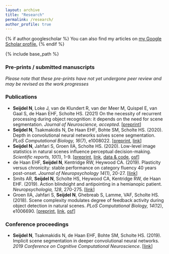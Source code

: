 ```yaml
---
layout: archive
title: "Research"
permalink: /research/
author_profile: true
---
```


{% if author.googlescholar %}
  You can also find my articles on <u><a href="{{author.googlescholar}}">my Google Scholar profile</a>.</u>
{% endif %}

{% include base_path %}

### Pre-prints / submitted manuscripts

*Please note that these pre-prints have not yet undergone peer review and may be revised as the work progresses*

### Publications
- **Seijdel N**, Loke J, van de Klundert R, van der Meer M, Quispel E, van Gaal S, de Haan EHF, Scholte HS. (2021) On the necessity of recurrent processing during object recognition: it depends on the need for scene segmentation. *Journal of Neuroscience, accepted*. [[preprint](https://doi.org/10.1101/2020.11.11.377655)]
- **Seijdel N**, Tsakmakidis N, De Haan EHF, Bohte SM, Scholte HS. (2020). Depth in convolutional neural networks solves scene segmentation. *PLoS Computational Biology, 16*(7), e1008022. [[preprint](https://doi.org/10.1101/2019.12.16.877753), [link](https://doi.org/10.1371/journal.pcbi.1008022)]
- **Seijdel N**, Jahfari S, Groen IIA, Scholte HS. (2020). Low-level image statistics in natural scenes influence perceptual decision-making. *Scientific reports, 10*(1), 1-9. [[preprint](10.31234/osf.io/p3r8a), [link](https://doi.org/10.1038/s41598-020-67661-8), [data & code](https://github.com/noorseijdel/2019_scenestats), [osf](https://osf.io/j2ab9/)]
- de Haan EHF, **Seijdel N**, Kentridge RW, Heywood CA. (2019). Plasticity versus chronicity: stable performance on category fluency 40 years post-onset. *Journal of Neuropsychology 14*(1), 20-27. [[link](https://doi.org/10.1111/jnp.12180)]
- Smits AR, **Seijdel N**, Scholte HS, Heywood CA, Kentridge RW, de Haan EHF. (2019). Action blindsight and antipointing in a hemianopic patient. *Neuropsychologia, 128*, 270-275. [[link](https://doi.org/10.1016/j.neuropsychologia.2018.03.029)]
- Groen IIA, Jahfari S, **Seijdel N**, Ghebreab S, Lamme, VAF, Scholte HS. (2018). Scene complexity modulates degree of feedback activity during object detection in natural scenes. *PLoS Computational Biology, 14*(12), e1006690. [[preprint](https://www.biorxiv.org/content/10.1101/293290v1), [link](https://doi.org/10.1371/journal.pcbi.1006690), [osf](https://osf.io/QTBU2/)]

### Conference proceedings

- **Seijdel N**, Tsakmakidis N, de Haan EHF, Bohte SM, Scholte HS. (2019). Implicit scene segmentation in deeper convolutional neural networks. *2019 Conference on Cognitive Computational Neuroscience*. [[link](https://ccneuro.org/2019/proceedings/0001059.pdf)] 
